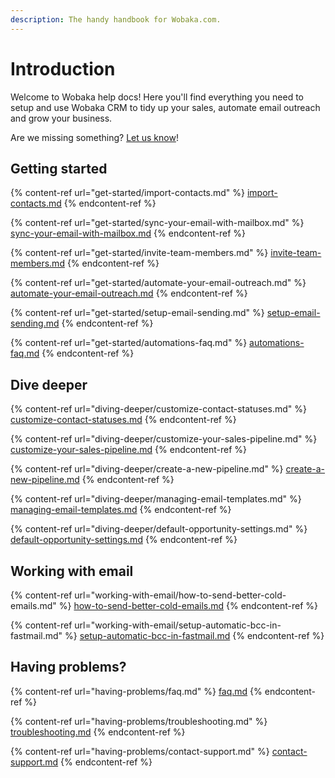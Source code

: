 ```yaml
---
description: The handy handbook for Wobaka.com.
---
```


# Introduction

Welcome to Wobaka help docs! Here you'll find everything you need to setup and use Wobaka CRM to tidy up your sales, automate email outreach and grow your business.

Are we missing something? [Let us know](https://wobaka.com/support)!

## Getting started

{% content-ref url="get-started/import-contacts.md" %}
[import-contacts.md](get-started/import-contacts.md)
{% endcontent-ref %}

{% content-ref url="get-started/sync-your-email-with-mailbox.md" %}
[sync-your-email-with-mailbox.md](get-started/sync-your-email-with-mailbox.md)
{% endcontent-ref %}

{% content-ref url="get-started/invite-team-members.md" %}
[invite-team-members.md](get-started/invite-team-members.md)
{% endcontent-ref %}

{% content-ref url="get-started/automate-your-email-outreach.md" %}
[automate-your-email-outreach.md](get-started/automate-your-email-outreach.md)
{% endcontent-ref %}

{% content-ref url="get-started/setup-email-sending.md" %}
[setup-email-sending.md](get-started/setup-email-sending.md)
{% endcontent-ref %}

{% content-ref url="get-started/automations-faq.md" %}
[automations-faq.md](get-started/automations-faq.md)
{% endcontent-ref %}

## Dive deeper

{% content-ref url="diving-deeper/customize-contact-statuses.md" %}
[customize-contact-statuses.md](diving-deeper/customize-contact-statuses.md)
{% endcontent-ref %}

{% content-ref url="diving-deeper/customize-your-sales-pipeline.md" %}
[customize-your-sales-pipeline.md](diving-deeper/customize-your-sales-pipeline.md)
{% endcontent-ref %}

{% content-ref url="diving-deeper/create-a-new-pipeline.md" %}
[create-a-new-pipeline.md](diving-deeper/create-a-new-pipeline.md)
{% endcontent-ref %}

{% content-ref url="diving-deeper/managing-email-templates.md" %}
[managing-email-templates.md](diving-deeper/managing-email-templates.md)
{% endcontent-ref %}

{% content-ref url="diving-deeper/default-opportunity-settings.md" %}
[default-opportunity-settings.md](diving-deeper/default-opportunity-settings.md)
{% endcontent-ref %}

## Working with email

{% content-ref url="working-with-email/how-to-send-better-cold-emails.md" %}
[how-to-send-better-cold-emails.md](working-with-email/how-to-send-better-cold-emails.md)
{% endcontent-ref %}

{% content-ref url="working-with-email/setup-automatic-bcc-in-fastmail.md" %}
[setup-automatic-bcc-in-fastmail.md](working-with-email/setup-automatic-bcc-in-fastmail.md)
{% endcontent-ref %}

## Having problems?

{% content-ref url="having-problems/faq.md" %}
[faq.md](having-problems/faq.md)
{% endcontent-ref %}

{% content-ref url="having-problems/troubleshooting.md" %}
[troubleshooting.md](having-problems/troubleshooting.md)
{% endcontent-ref %}

{% content-ref url="having-problems/contact-support.md" %}
[contact-support.md](having-problems/contact-support.md)
{% endcontent-ref %}
